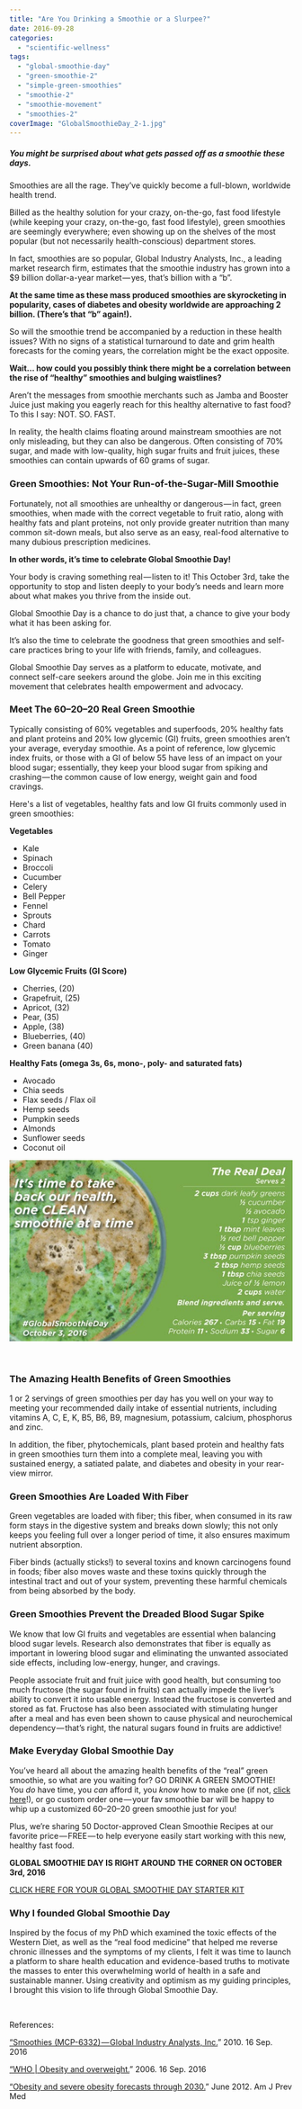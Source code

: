 ```yaml
---
title: "Are You Drinking a Smoothie or a Slurpee?"
date: 2016-09-28
categories: 
  - "scientific-wellness"
tags: 
  - "global-smoothie-day"
  - "green-smoothie-2"
  - "simple-green-smoothies"
  - "smoothie-2"
  - "smoothie-movement"
  - "smoothies-2"
coverImage: "GlobalSmoothieDay_2-1.jpg"
---
```


##### You might be surprised about what gets passed off as a smoothie these days.

Smoothies are all the rage. They’ve quickly become a full-blown, worldwide health trend.

Billed as the healthy solution for your crazy, on-the-go, fast food lifestyle (while keeping your crazy, on-the-go, fast food lifestyle), green smoothies are seemingly everywhere; even showing up on the shelves of the most popular (but not necessarily health-conscious) department stores.

In fact, smoothies are so popular, Global Industry Analysts, Inc., a leading market research firm, estimates that the smoothie industry has grown into a $9 billion dollar-a-year market — yes, that’s billion with a “b”.

**At the same time as these mass produced smoothies are skyrocketing in popularity, cases of diabetes and obesity worldwide are approaching 2 billion. (There’s that “b” again!).**

So will the smoothie trend be accompanied by a reduction in these health issues? With no signs of a statistical turnaround to date and grim health forecasts for the coming years, the correlation might be the exact opposite.

**Wait… how could you possibly think there might be a correlation between the rise of “healthy” smoothies and bulging waistlines?**

Aren’t the messages from smoothie merchants such as Jamba and Booster Juice just making you eagerly reach for this healthy alternative to fast food? To this I say: NOT. SO. FAST.

In reality, the health claims floating around mainstream smoothies are not only misleading, but they can also be dangerous. Often consisting of 70% sugar, and made with low-quality, high sugar fruits and fruit juices, these smoothies can contain upwards of 60 grams of sugar.

### Green Smoothies: Not Your Run-of-the-Sugar-Mill Smoothie

Fortunately, not all smoothies are unhealthy or dangerous — in fact, green smoothies, when made with the correct vegetable to fruit ratio, along with healthy fats and plant proteins, not only provide greater nutrition than many common sit-down meals, but also serve as an easy, real-food alternative to many dubious prescription medicines.

**In other words, it’s time to celebrate Global Smoothie Day!**

Your body is craving something real — listen to it! This October 3rd, take the opportunity to stop and listen deeply to your body’s needs and learn more about what makes you thrive from the inside out.

Global Smoothie Day is a chance to do just that, a chance to give your body what it has been asking for.

It’s also the time to celebrate the goodness that green smoothies and self-care practices bring to your life with friends, family, and colleagues.

Global Smoothie Day serves as a platform to educate, motivate, and connect self-care seekers around the globe. Join me in this exciting movement that celebrates health empowerment and advocacy.

### Meet The 60–20–20 Real Green Smoothie

Typically consisting of 60% vegetables and superfoods, 20% healthy fats and plant proteins and 20% low glycemic (GI) fruits, green smoothies aren’t your average, everyday smoothie. As a point of reference, low glycemic index fruits, or those with a GI of below 55 have less of an impact on your blood sugar; essentially, they keep your blood sugar from spiking and crashing — the common cause of low energy, weight gain and food cravings.

Here's a list of vegetables, healthy fats and low GI fruits commonly used in green smoothies:

**Vegetables**

- Kale
- Spinach
- Broccoli
- Cucumber
- Celery
- Bell Pepper
- Fennel
- Sprouts
- Chard
- Carrots
- Tomato
- Ginger

**Low Glycemic Fruits (GI Score)**

- Cherries, (20)
- Grapefruit, (25)
- Apricot, (32)
- Pear, (35)
- Apple, (38)
- Blueberries, (40)
- Green banana (40)

**Healthy Fats (omega 3s, 6s, mono-, poly- and saturated fats)**

- Avocado
- Chia seeds
- Flax seeds / Flax oil
- Hemp seeds
- Pumpkin seeds
- Almonds
- Sunflower seeds
- Coconut oil

![](images/0QGkymBpswq74xw42.jpg)

 

### The Amazing Health Benefits of Green Smoothies

1 or 2 servings of green smoothies per day has you well on your way to meeting your recommended daily intake of essential nutrients, including vitamins A, C, E, K, B5, B6, B9, magnesium, potassium, calcium, phosphorus and zinc.

In addition, the fiber, phytochemicals, plant based protein and healthy fats in green smoothies turn them into a complete meal, leaving you with sustained energy, a satiated palate, and diabetes and obesity in your rear-view mirror.

### Green Smoothies Are Loaded With Fiber

Green vegetables are loaded with fiber; this fiber, when consumed in its raw form stays in the digestive system and breaks down slowly; this not only keeps you feeling full over a longer period of time, it also ensures maximum nutrient absorption.

Fiber binds (actually sticks!) to several toxins and known carcinogens found in foods; fiber also moves waste and these toxins quickly through the intestinal tract and out of your system, preventing these harmful chemicals from being absorbed by the body.

### Green Smoothies Prevent the Dreaded Blood Sugar Spike

We know that low GI fruits and vegetables are essential when balancing blood sugar levels. Research also demonstrates that fiber is equally as important in lowering blood sugar and eliminating the unwanted associated side effects, including low-energy, hunger, and cravings.

People associate fruit and fruit juice with good health, but consuming too much fructose (the sugar found in fruits) can actually impede the liver’s ability to convert it into usable energy. Instead the fructose is converted and stored as fat. Fructose has also been associated with stimulating hunger after a meal and has even been shown to cause physical and neurochemical dependency — that’s right, the natural sugars found in fruits are addictive!

### Make Everyday Global Smoothie Day

You’ve heard all about the amazing health benefits of the “real” green smoothie, so what are you waiting for? GO DRINK A GREEN SMOOTHIE! You _do_ have time, you _can_ afford it, you _know_ how to make one (if not, [click here](http://bit.ly/2dpfKsF)!), or go custom order one — your fav smoothie bar will be happy to whip up a customized 60–20–20 green smoothie just for you!

Plus, we’re sharing 50 Doctor-approved Clean Smoothie Recipes at our favorite price — FREE — to help everyone easily start working with this new, healthy fast food.

**GLOBAL SMOOTHIE DAY IS RIGHT AROUND THE CORNER ON OCTOBER 3rd, 2016**

[CLICK HERE FOR YOUR GLOBAL SMOOTHIE DAY STARTER KIT](http://bit.ly/2dpfKsF)

### Why I founded Global Smoothie Day

Inspired by the focus of my PhD which examined the toxic effects of the Western Diet, as well as the “real food medicine” that helped me reverse chronic illnesses and the symptoms of my clients, I felt it was time to launch a platform to share health education and evidence-based truths to motivate the masses to enter this overwhelming world of health in a safe and sustainable manner. Using creativity and optimism as my guiding principles, I brought this vision to life through Global Smoothie Day.

 

References:

[“Smoothies (MCP-6332) — Global Industry Analysts, Inc.](http://www.strategyr.com/Smoothies_Market_Report.asp)” 2010. 16 Sep. 2016

[“WHO | Obesity and overweight.](http://www.who.int/mediacentre/factsheets/fs311/en/)” 2006. 16 Sep. 2016

[“Obesity and severe obesity forecasts through 2030.](http://www.ncbi.nlm.nih.gov/pubmed/22608371)” June 2012. Am J Prev Med
